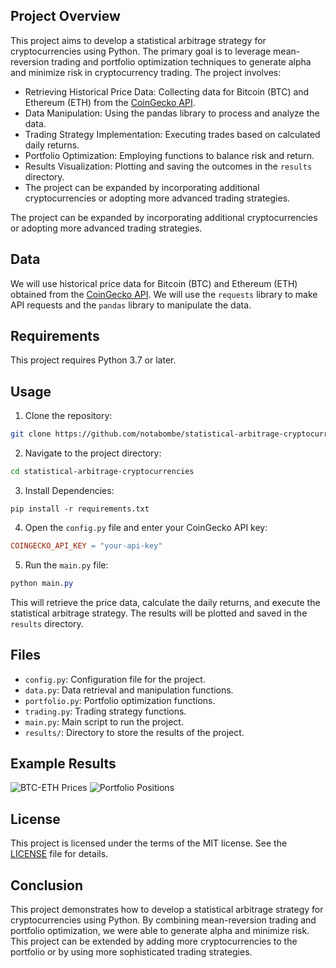 ## Project Overview
This project aims to develop a statistical arbitrage strategy for cryptocurrencies using Python. The primary goal is to leverage mean-reversion trading and portfolio optimization techniques to generate alpha and minimize risk in cryptocurrency trading. The project involves:

- Retrieving Historical Price Data: Collecting data for Bitcoin (BTC) and Ethereum (ETH) from the <a href="https://www.coingecko.com/api/documentations/v3" target="_new">CoinGecko API</a>.
- Data Manipulation: Using the pandas library to process and analyze the data.
- Trading Strategy Implementation: Executing trades based on calculated daily returns.
- Portfolio Optimization: Employing functions to balance risk and return.
- Results Visualization: Plotting and saving the outcomes in the `results` directory.
- The project can be expanded by incorporating additional cryptocurrencies or adopting more advanced trading strategies.

The project can be expanded by incorporating additional cryptocurrencies or adopting more advanced trading strategies.

## Data
We will use historical price data for Bitcoin (BTC) and Ethereum (ETH) obtained from the <a href="https://www.coingecko.com/api/documentations/v3" target="_new">CoinGecko API</a>. We will use the `requests` library to make API requests and the `pandas` library to manipulate the data.

## Requirements
This project requires Python 3.7 or later.

## Usage

1. Clone the repository:
```bash
git clone https://github.com/notabombe/statistical-arbitrage-cryptocurrencies.git

```
2. Navigate to the project directory:

```bash
cd statistical-arbitrage-cryptocurrencies

```
3. Install Dependencies:

```
pip install -r requirements.txt
```

4. Open the `config.py` file and enter your CoinGecko API key:
   
```makefile
COINGECKO_API_KEY = "your-api-key"

```
5. Run the `main.py` file:
   
```css
python main.py

```
This will retrieve the price data, calculate the daily returns, and execute the statistical arbitrage strategy. The results will be plotted and saved in the `results` directory.

## Files
* `config.py`: Configuration file for the project.
* `data.py`: Data retrieval and manipulation functions.
* `portfolio.py`: Portfolio optimization functions.
* `trading.py`: Trading strategy functions.
* `main.py`: Main script to run the project.
* `results/`: Directory to store the results of the project.

## Example Results
<img src="https://i.imgur.com/vYbhF22.png" alt="BTC-ETH Prices">
<img src="https://i.imgur.com/iwpZiKw.png" alt="Portfolio Positions">

## License
This project is licensed under the terms of the MIT license. See the [LICENSE](https://github.com/notabombe/Statistical-Arbitrage-in-Cryptocurrencies/blob/master/LICENSE) file for details.

## Conclusion
This project demonstrates how to develop a statistical arbitrage strategy for cryptocurrencies using Python. By combining mean-reversion trading and portfolio optimization, we were able to generate alpha and minimize risk. This project can be extended by adding more cryptocurrencies to the portfolio or by using more sophisticated trading strategies.

